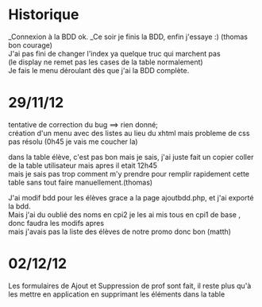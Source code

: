Historique
==========

_Connexion à la BDD ok.
_Ce soir je finis la BDD, enfin j'essaye :) (thomas bon courage) <br/>
J'ai pas fini de changer l'index ya quelque truc qui marchent pas <br/> 
(le display ne remet pas les cases de la table normalement)  <br/>
Je fais le menu déroulant dès que j'ai la BDD complète. <br/>

29/11/12
==============================
tentative de correction du bug ==> rien donné;<br/>
création d'un menu avec des listes au lieu du xhtml mais probleme de css pas résolu (0h45 je vais me coucher la) <br/>

dans la table élève, c'est pas bon mais je sais, j'ai juste fait un copier coller de la table utilisateur mais apres il etait 12h45 <br/>
mais je sais pas trop comment m'y prendre pour remplir rapidement cette table sans tout faire manuellement.(thomas)<br/>

J'ai modif bdd pour les élèves grace a la page ajoutbdd.php, et j'ai exporté la bdd.<br/>
Mais j'ai du oublié des noms en cpi2 je les ai mis tous en cpi1 de base , donc faudra les modifs apres <br/>
mais j'avais pas la liste des élèves de notre promo donc bon (matth)<br/>


02/12/12
==============
Les formulaires de Ajout et Suppression de prof sont fait, il reste plus qu'à les mettre en application en supprimant les éléments dans la table<br/>
